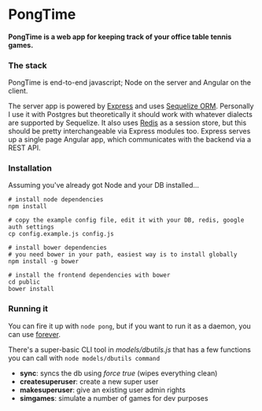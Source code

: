 # PongTime
#### PongTime is a web app for keeping track of your office table tennis games.


### The stack

PongTime is end-to-end javascript; Node on the server and Angular on the client.

The server app is powered by [Express](http://expressjs.com/) and uses [Sequelize ORM](http://sequelizejs.com). Personally I use it with Postgres but theoretically it should work with whatever dialects are supported by Sequelize.  It also uses [Redis](http://www.redis.io) as a session store, but this should be pretty interchangeable via Express modules too.  Express serves up a single page Angular app, which communicates with the backend via a REST API.

### Installation

Assuming you've already got Node and your DB installed...

```
# install node dependencies
npm install

# copy the example config file, edit it with your DB, redis, google auth settings
cp config.example.js config.js

# install bower dependencies
# you need bower in your path, easiest way is to install globally
npm install -g bower

# install the frontend dependencies with bower
cd public
bower install
```


### Running it

You can fire it up with `node pong`, but if you want to run it as a daemon, you can use [forever](https://www.npmjs.org/package/forever).

There's a super-basic CLI tool in *models/dbutils.js* that has a few functions you can call with `node models/dbutils command`
- **sync**: syncs the db using *force true* (wipes everything clean)
- **createsuperuser**: create a new super user
- **makesuperuser**: give an existing user admin rights
- **simgames**: simulate a number of games for dev purposes


